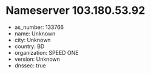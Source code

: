# Nameserver 103.180.53.92

* as_number: 133766
* name: Unknown
* city: Unknown
* country: BD
* organization: SPEED ONE
* version: Unknown
* dnssec: true
